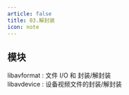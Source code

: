 ```yaml
---
article: false
title: 03.解封装
icon: note
---
```


## 模块
libavformat : 文件 I/O 和 封装/解封装 <br/>
libavdevice : 设备视频文件的封装/解封装 <br/>


## 


















